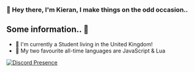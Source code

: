 ###  👋 Hey there, I'm Kieran, I make things on the odd occasion..

## Some information.. 👀
- 📔 I'm currently a Student living in the United Kingdom!
- 📔 My two favourite all-time languages are JavaScript & Lua

[![Discord Presence](https://lanyard-profile-readme.vercel.app/api/673477059904929802)](https://discord.com/users/673477059904929802)
